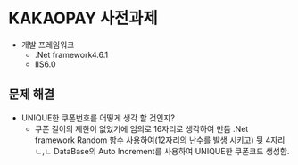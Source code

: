 # KAKAOPAY 사전과제

- 개발 프레임워크
  - .Net framework4.6.1
  - IIS6.0
  
## 문제 해결
- UNIQUE한 쿠폰번호를 어떻게 생각 할 것인지?
  - 쿠폰 길이의 제한이 없었기에 임의로 16자리로 생각하여 만듬 .Net framework Random 함수 사용하여(12자리의 난수를 발생 시키고) 뒷 4자리ㄴ,ㄴ     DataBase의 Auto Increment를 사용하여 UNIQUE한 쿠폰코드 생성함. 
